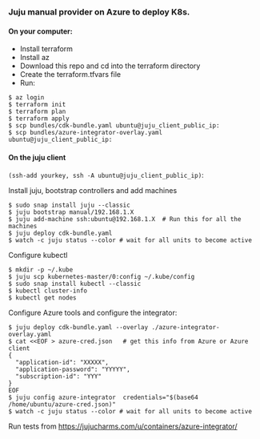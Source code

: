 ### Juju manual provider on Azure to deploy K8s.

#### On your computer:
- Install terraform
- Install az
- Download this repo and cd into the terraform directory
- Create the terraform.tfvars file
- Run: 
```
$ az login
$ terraform init
$ terraform plan
$ terraform apply
$ scp bundles/cdk-bundle.yaml ubuntu@juju_client_public_ip:
$ scp bundles/azure-integrator-overlay.yaml ubuntu@juju_client_public_ip:
```


#### On the juju client 
```(ssh-add yourkey, ssh -A ubuntu@juju_client_public_ip)```:

Install juju, bootstrap controllers and add machines
```
$ sudo snap install juju --classic
$ juju bootstrap manual/192.168.1.X
$ juju add-machine ssh:ubuntu@192.168.1.X  # Run this for all the machines
$ juju deploy cdk-bundle.yaml
$ watch -c juju status --color # wait for all units to become active
```

Configure kubectl
``` 
$ mkdir -p ~/.kube
$ juju scp kubernetes-master/0:config ~/.kube/config
$ sudo snap install kubectl --classic
$ kubectl cluster-info
$ kubectl get nodes
```


Configure Azure tools and configure the integrator:
```
$ juju deploy cdk-bundle.yaml --overlay ./azure-integrator-overlay.yaml
$ cat <<EOF > azure-cred.json   # get this info from Azure or Azure client
{
  "application-id": "XXXXX",
  "application-password": "YYYYY",
  "subscription-id": "YYY"
}
EOF
$ juju config azure-integrator  credentials="$(base64 /home/ubuntu/azure-cred.json)"
$ watch -c juju status --color # wait for all units to become active
```

Run tests from https://jujucharms.com/u/containers/azure-integrator/


